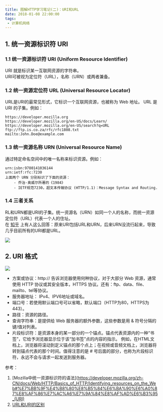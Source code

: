 ```yaml
---
title: 图解HTTP学习笔记(二)：URI和URL
date: 2018-01-08 22:00:00
tags:
 - 计算机网络
---
```


## 1. 统一资源标识符 URI
### 1.1 统一资源标识符 URI (Uniform Resource Identifier)
URI 就是标识某一互联网资源的字符串。  
URI可被视为定位符（URL），名称（URN）或两者兼备。
### 1.2 统一资源定位符 URL (Universal Resource Locator)
URL是URI的最常见形式，它标识一个互联网资源，也被称为 Web 地址。 URL 是 URI 的子集。例如：

```
https://developer.mozilla.org
https://developer.mozilla.org/en-US/docs/Learn/
https://developer.mozilla.org/en-US/search?q=URL
ftp://ftp.is.co.za/rfc/rfc1808.txt
mailto:John.Doe@example.com
```

### 1.3 统一资源名称 URN (Universal Resource Name)   
通过特定命名空间中的唯一名称来标识资源。例如：  

```
urn:isbn:9780141036144
urn:ietf:rfc:7230
上面两个 URN 分别标识了下面的资源：
    - 乔治·奥威尔所著的《1984》
    - IETF规范7230，超文本传输协议 (HTTP/1.1)：Message Syntax and Routing.
```
    
### 1.4 三者关系
RL和URN都是URI的子集。统一资源名（URN）如同一个人的名称，而统一资源定位符（URL）代表一个人的住址。   
在 [知乎](https://www.zhihu.com/question/21950864) 上有人这么回答：原来URI包括URL和URN，后来URN没流行起来，导致几乎目前所有的URI都是URL。

![](http://img.yancongwen.cn/18-4-13/38643054.jpg)

## 2. URI 格式 

![](http://img.yancongwen.cn/18-4-13/97323657.jpg)

- 方案或协议：http:// 告诉浏览器使用何种协议，对于大部分 Web 资源，通常使用 HTTP 协议或其安全版本，HTTPS 协议。还有：ftp、data、file、mailto、tel等协议。
- 服务器地址： IPv4、IPV6地址或域名。
- 端口号：若使用默认端口号可以省略，默认端口（HTTP为80，HTTPS为443）。
- 路径：资源的路径。
- 查询字符串：是提供给 Web 服务器的额外参数，这些参数是用 & 符号分隔的键/值对列表。
- 片段标识符：是资源本身的某一部分的一个锚点。锚点代表资源内的一种“书签”，它给予浏览器显示位于该“加书签”点的内容的指示。 例如，在HTML文档上，浏览器将滚动到定义锚点的那个点上；在视频或音频文档上，浏览器将转到锚点代表的那个时间。值得注意的是 # 号后面的部分，也称为片段标识符，永远不会与请求一起发送到服务器。

参考：  
1. [Mozilla中统一资源标识符的语法](https://developer.mozilla.org/zh-CN/docs/Web/HTTP/Basics_of_HTTP/Identifying_resources_on_the_Web#%E7%BB%9F%E4%B8%80%E8%B5%84%E6%BA%90%E6%A0%87%E8%AF%86%E7%AC%A6%E7%9A%84%E8%AF%AD%E6%B3%95_(URI)  
2. [URL和URI的区别](http://www.cnblogs.com/hust-ghtao/p/4724885.html)